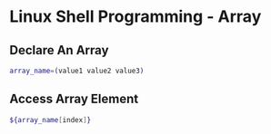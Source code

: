 # Linux Shell Programming - Array

## Declare An Array

```sh
array_name=(value1 value2 value3)
```

## Access Array Element

```sh
${array_name[index]}
```